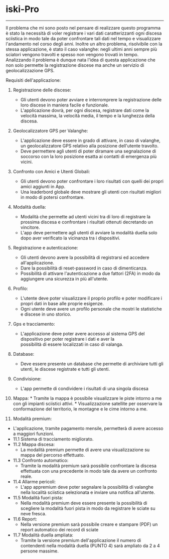 # iski-Pro

--------

Il problema che mi sono posto nel pensare di realizzare questo programma è stato la necessità di voler registrare i vari dati caratterizzanti ogni discesa sciistica in modo tale da poter confrontare tali dati nel tempo e visualizzare l'andamento nel corso degli anni. Inoltre un altro problema, risolvibile con la stessa applicazione, è stato il caso valanghe: negli ultimi anni sempre più sciatori vengono travolti e spesso non vengono trovati in tempo. Analizzando il problema è dunque nata l'idea di questa applicazione che non solo permette la registrazione discese ma anche un servizio di geolocalizzazione GPS.

Requisiti dell'applicazione:

1. Registrazione delle discese:
   * Gli utenti devono poter avviare e interromprere la registrazione delle loro discese in maniera facile e funzionale.
   * L'applicazione dovrà, per ogni discesa, registrare dati come la velocità massima, la velocità media, il tempo e la lunghezza della discesa.
     
2. Geolocalizzatore GPS per Valanghe:
   * L'applicazione deve essere in grado di attivare, in caso di valanghe, un geolocalizzatore GPS relativo alla posizione dell'utente travolto.
   * Deve permettere agli utenti di poter diramare una segnalazione di soccorso con la loro posizione esatta ai contatti di emergenza più vicini.

3. Confronto con Amici e Utenti Globali:
   * Gli utenti devono poter confrontare i loro risultati con quelli dei propri amici aggiunti in App.
   * Una leaderbord globale deve mostrare gli utenti con risultati migliori in modo di potersi confrontare.

4. Modalità duella:
   * Modalità che permette ad utenti vicini tra di loro di registrare la prossima discesa e confrontare i risultati ottenuti decretando un vincitore.
   * L'app deve permettere agli utenti di avviare la modalità duella solo dopo aver verificato la vicinanza tra i dispositivi.

5. Registrazione e autenticazione:
   * Gli utenti devono avere la possibilità di registrarsi ed accedere all'applicazione.
   * Dare la possibilità di reset-password in caso di dimenticanza.
   * Possibilità di attivare l'autenticazione a due fattori (2FA) in modo da aggiungere una sicurezza in più all'utente.

6. Profilo:
   * L'utente deve poter visualizzare il proprio profilo e poter modificare i propri dati in base alle proprie esigenze.
   * Ogni utente deve avere un profilo personale che mostri le statistiche e discese in uno storico.

7. Gps e tracciamento:
   * L'applicazione deve poter avere accesso al sistema GPS del dispositivo per poter registrare i dati e aver la       
     possibilità di essere localizzati in caso di valanga.

8. Database:
   * Deve essere presente un database che permette di archiviare tutti gli utenti, le discese registrate e tutti gli utenti.

9. Condivisione:
    * L'app permette di condividere i risultati di una singola discesa

 10. Mappa:
    * Tramite la mappa è possibile visualizzare le piste intorno a me con gli impianti sciistici attivi.
    * Visualizzazione satellite per osservare la conformazione del territorio, le montagne e le cime intorno a me.
      
 11. Modalità premium:
   * L'applicazione, tramite pagamento mensile, permetterà di avere accesso a maggiori funzioni.
   * 11.1 Sistema di tracciamento migliorato.
   * 11.2 Mappa discesa:
      * La modalità premium permette di avere una visualizzazione su mappa del percorso effettuato.
   * 11.3 Confronto automatico:
     * Tramite la modalità premium sarà possibile confrontare la discesa effettuata con una precedente in modo tale da avere un confronto reale.
   * 11.4 Allarme pericoli:
     * L'app appremium deve poter segnalare la possibilità di valanghe nella località sciistica selezionata e inviare una notifica all'utente.
   * 11.5 Modalità fuori pista:
      * Nella modalità premium deve essere presente la possibilità di scegliere la modalità fuori pista in modo da registrare le sciate su neve fresca.
   * 11.6 Report:
     * Nella versione premium sarà possibile creare e stampare (PDF) un report automatico dei record di sciate
   * 11.7 Modalità duella ampliata:
     * Tramite la versione premium dell'applicazione il numero di contendenti nella modalità duella (PUNTO 4) sarà ampliato da 2 a 4 persone massime.
    




